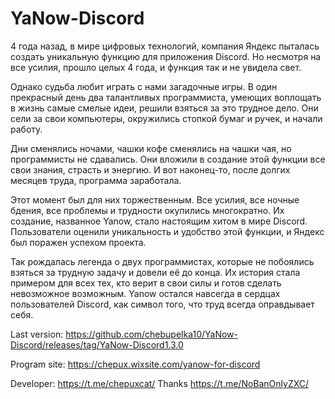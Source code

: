 # YaNow-Discord

4 года назад, в мире цифровых технологий, компания Яндекс пыталась создать уникальную функцию для приложения Discord. Но несмотря на все усилия, прошло целых 4 года, и функция так и не увидела свет.

Однако судьба любит играть с нами загадочные игры. В один прекрасный день два талантливых программиста, умеющих воплощать в жизнь самые смелые идеи, решили взяться за это трудное дело. Они сели за свои компьютеры, окружились стопкой бумаг и ручек, и начали работу.

Дни сменялись ночами, чашки кофе сменялись на чашки чая, но программисты не сдавались. Они вложили в создание этой функции все свои знания, страсть и энергию. И вот наконец-то, после долгих месяцев труда, программа заработала.

Этот момент был для них торжественным. Все усилия, все ночные бдения, все проблемы и трудности окупились многократно. Их создание, названное Yanow, стало настоящим хитом в мире Discord. Пользователи оценили уникальность и удобство этой функции, и Яндекс был поражен успехом проекта.

Так рождалась легенда о двух программистах, которые не побоялись взяться за трудную задачу и довели её до конца. Их история стала примером для всех тех, кто верит в свои силы и готов сделать невозможное возможным. Yanow остался навсегда в сердцах пользователей Discord, как символ того, что труд всегда оправдывает себя.

Last version: https://github.com/chebupelka10/YaNow-Discord/releases/tag/YaNow-Discord1.3.0

Program site: https://chepux.wixsite.com/yanow-for-discord

Developer: https://t.me/chepuxcat/ 
Thanks https://t.me/NoBanOnlyZXC/ 
